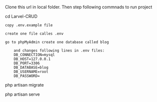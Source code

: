 Clone this url in local folder. Then step following commnads to run project

cd Larvel-CRUD		

    copy .env.example file

    create one file calles .env

    go to phpMyAdmin create one database called blog

        and changes following lines in .env files:
        DB_CONNECTION=mysql
        DB_HOST=127.0.0.1
        DB_PORT=3306
        DB_DATABASE=blog
        DB_USERNAME=root
        DB_PASSWORD=
php artisan migrate

php artisan serve

